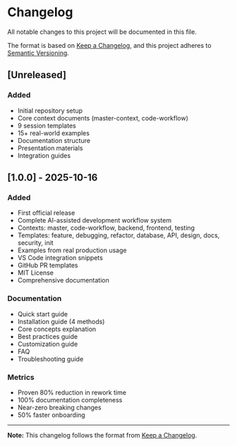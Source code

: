 # Changelog

All notable changes to this project will be documented in this file.

The format is based on [Keep a Changelog](https://keepachangelog.com/en/1.0.0/),
and this project adheres to [Semantic Versioning](https://semver.org/spec/v2.0.0.html).

## [Unreleased]

### Added
- Initial repository setup
- Core context documents (master-context, code-workflow)
- 9 session templates
- 15+ real-world examples
- Documentation structure
- Presentation materials
- Integration guides

## [1.0.0] - 2025-10-16

### Added
- First official release
- Complete AI-assisted development workflow system
- Contexts: master, code-workflow, backend, frontend, testing
- Templates: feature, debugging, refactor, database, API, design, docs, security, init
- Examples from real production usage
- VS Code integration snippets
- GitHub PR templates
- MIT License
- Comprehensive documentation

### Documentation
- Quick start guide
- Installation guide (4 methods)
- Core concepts explanation
- Best practices guide
- Customization guide
- FAQ
- Troubleshooting guide

### Metrics
- Proven 80% reduction in rework time
- 100% documentation completeness
- Near-zero breaking changes
- 50% faster onboarding

---

**Note:** This changelog follows the format from [Keep a Changelog](https://keepachangelog.com/en/1.0.0/).

